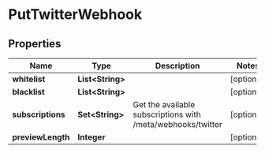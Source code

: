 

# PutTwitterWebhook



## Properties

| Name | Type | Description | Notes |
|------------ | ------------- | ------------- | -------------|
|**whitelist** | **List&lt;String&gt;** |  |  [optional] |
|**blacklist** | **List&lt;String&gt;** |  |  [optional] |
|**subscriptions** | **Set&lt;String&gt;** | Get the available subscriptions with /meta/webhooks/twitter |  [optional] |
|**previewLength** | **Integer** |  |  [optional] |



